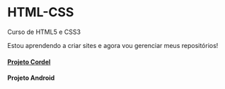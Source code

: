 # HTML-CSS

 Curso de HTML5 e CSS3

Estou aprendendo a criar sites e agora vou gerenciar meus repositórios!


<h4><a href="https://lauradslopes.github.io/HTML-CSS/desafios/desafio012/index.html#">Projeto Cordel</a></h4>
<h4><a href="https://lauradslopes.github.io/projeto-android/index.html#"></a>Projeto Android</h4>
